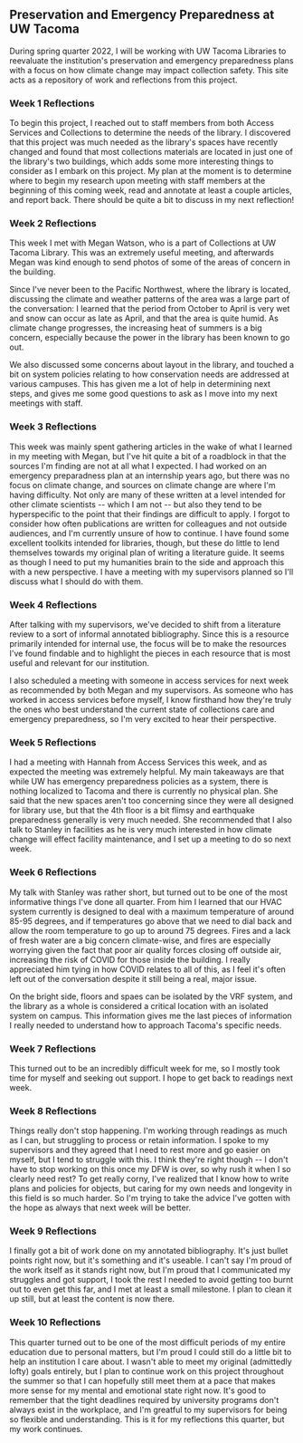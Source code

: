 ## Preservation and Emergency Preparedness at UW Tacoma

During spring quarter 2022, I will be working with UW Tacoma Libraries to reevaluate the institution's preservation and emergency preparedness plans with a focus on how climate change may impact collection safety. This site acts as a repository of work and reflections from this project.

### Week 1 Reflections

To begin this project, I reached out to staff members from both Access Services and Collections to determine the needs of the library. I discovered that this project was much needed as the library's spaces have recently changed and found that most collections materials are located in just one of the library's two buildings, which adds some more interesting things to consider as I embark on this project. My plan at the moment is to determine where to begin my research upon meeting with staff members at the beginning of this coming week, read and annotate at least a couple articles, and report back. There should be quite a bit to discuss in my next reflection!

### Week 2 Reflections

This week I met with Megan Watson, who is a part of Collections at UW Tacoma Library. This was an extremely useful meeting, and afterwards Megan was kind enough to send photos of some of the areas of concern in the building. 

Since I've never been to the Pacific Northwest, where the library is located, discussing the climate and weather patterns of the area was a large part of the conversation: I learned that the period from October to April is very wet and snow can occur as late as April, and that the area is quite humid. As climate change progresses, the increasing heat of summers is a big concern, especially because the power in the library has been known to go out. 

We also discussed some concerns about layout in the library, and touched a bit on system policies relating to how conservation needs are addressed at various campuses. This has given me a lot of help in determining next steps, and gives me some good questions to ask as I move into my next meetings with staff.

### Week 3 Reflections

This week was mainly spent gathering articles in the wake of what I learned in my meeting with Megan, but I've hit quite a bit of a roadblock in that the sources I'm finding are not at all what I expected. I had worked on an emergency preparadness plan at an internship years ago, but there was no focus on climate change, and sources on climate change are where I'm having difficulty. Not only are many of these written at a level intended for other climate scientists -- which I am not -- but also they tend to be hyperspecific to the point that their findings are difficult to apply. I forgot to consider how often publications are written for colleagues and not outside audiences, and I'm currently unsure of how to continue. I have found some excellent toolkits intended for libraries, though, but these do little to lend themselves towards my original plan of writing a literature guide. It seems as though I need to put my humanities brain to the side and approach this with a new perspective. I have a meeting with my supervisors planned so I'll discuss what I should do with them. 

### Week 4 Reflections

After talking with my supervisors, we've decided to shift from a literature review to a sort of informal annotated bibliography. Since this is a resource primarily intended for internal use, the focus will be to make the resources I've found findable and to highlight the pieces in each resource that is most useful and relevant for our institution. 

I also scheduled a meeting with someone in access services for next week as recommended by both Megan and my supervisors. As someone who has worked in access services before myself, I know firsthand how they're truly the ones who best understand the current state of collections care and emergency preparedness, so I'm very excited to hear their perspective. 

### Week 5 Reflections

I had a meeting with Hannah from Access Services this week, and as expected the meeting was extremely helpful. My main takeaways are that while UW has emergency preparedness policies as a system, there is nothing localized to Tacoma and there is currently no physical plan. She said that the new spaces aren't too concerning since they were all designed for library use, but that the 4th floor is a bit flimsy and earthquake preparedness generally is very much needed. She recommended that I also talk to Stanley in facilities as he is very much interested in how climate change will effect facility maintenance, and I set up a meeting to do so next week.

### Week 6 Reflections

My talk with Stanley was rather short, but turned out to be one of the most informative things I've done all quarter. From him I learned that our HVAC system currently is designed to deal with a maximum temperature of around 85-95 degrees, and if temperatures go above that we need to dial back and allow the room temperature to go up to around 75 degrees. Fires and a lack of fresh water are a big concern climate-wise, and fires are especially worrying given the fact that poor air quality forces closing off outside air, increasing the risk of COVID for those inside the building. I really appreciated him tying in how COVID relates to all of this, as I feel it's often left out of the conversation despite it still being a real, major issue. 

On the bright side, floors and spaes can be isolated by the VRF system, and the library as a whole is considered a critical location with an isolated system on campus. This information gives me the last pieces of information I really needed to understand how to approach Tacoma's specific needs.

### Week 7 Reflections

This turned out to be an incredibly difficult week for me, so I mostly took time for myself and seeking out support. I hope to get back to readings next week.

### Week 8 Reflections

Things really don't stop happening. I'm working through readings as much as I can, but struggling to process or retain information. I spoke to my supervisors and they agreed that I need to rest more and go easier on myself, but I tend to struggle with this. I think they're right though -- I don't have to stop working on this once my DFW is over, so why rush it when I so clearly need rest? To get really corny, I've realized that I know how to write plans and policies for objects, but caring for my own needs and longevity in this field is so much harder. So I'm trying to take the advice I've gotten with the hope as always that next week will be better.

### Week 9 Reflections

I finally got a bit of work done on my annotated bibliography. It's just bullet points right now, but it's something and it's useable. I can't say I'm proud of the work itself as it stands right now, but I'm proud that I communicated my struggles and got support, I took the rest I needed to avoid getting too burnt out to even get this far, and I met at least a small milestone. I plan to clean it up still, but at least the content is now there.

### Week 10 Reflections

This quarter turned out to be one of the most difficult periods of my entire education due to personal matters, but I'm proud I could still do a little bit to help an institution I care about. I wasn't able to meet my original (admittedly lofty) goals entirely, but I plan to continue work on this project throughout the summer so that I can hopefully still meet them at a pace that makes more sense for my mental and emotional state right now. It's good to remember that the tight deadlines required by university programs don't always exist in the workplace, and I'm greatful to my supervisors for being so flexible and understanding. This is it for my reflections this quarter, but my work continues.
